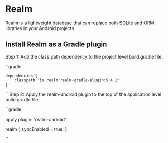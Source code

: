 # Realm
Realm is a lightweight database that can replace both SQLite and ORM libraries in your Android projects

## Install Realm as a Gradle plugin
   Step 1: Add the class path dependency to the project level build.gradle file.

``gradle
    
    dependencies {
        classpath "io.realm:realm-gradle-plugin:5.4.1"
    }

``
Step 2: Apply the realm-android plugin to the top of the application level build.gradle file.

``gradle

  apply plugin: 'realm-android'
  
  realm {
  syncEnabled = true;
}

``

